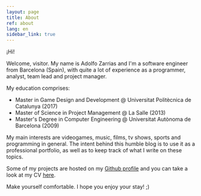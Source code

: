 ```yaml
---
layout: page
title: About
ref: about
lang: en
sidebar_link: true
---
```


¡Hi!

Welcome, visitor.
My name is Adolfo Zarrias and I'm a software engineer from Barcelona (Spain), with quite a lot of experience as a programmer, analyst,
team lead and project manager.

My education comprises:
* Master in Game Design and Development @ Universitat Politècnica de Catalunya (2017)
* Master of Science in Project Management @ La Salle (2013)
* Master's Degree in Computer Engineering @ Universitat Autònoma de Barcelona (2009)

My main interests are videogames, music, films, tv shows, sports and programming in general.
The intent behind this humble blog is to use it as a professional portfolio, as well as to keep track of what I write
on these topics.

Some of my projects are hosted on my [Github profile](https://github.com/azarrias) and you can take a look at 
my CV [here](https://drive.google.com/open?id=0B9Wb4mR-MKLhcVJ5RDRyNFJYd1U).

Make yourself comfortable. I hope you enjoy your stay! ;)

